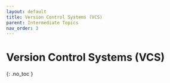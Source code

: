 ```yaml
---
layout: default
title: Version Control Systems (VCS)
parent: Intermediate Topics
nav_order: 3
---
```


# Version Control Systems (VCS)
{: .no_toc }
